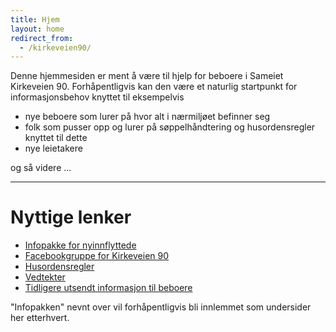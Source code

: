 ```yaml
---
title: Hjem
layout: home
redirect_from:
  - /kirkeveien90/
---
```


Denne hjemmesiden er ment å være til hjelp for beboere i Sameiet Kirkeveien 90.
Forhåpentligvis kan den være et naturlig startpunkt for informasjonsbehov knyttet til eksempelvis
- nye beboere som lurer på hvor alt i nærmiljøet befinner seg
- folk som pusser opp og lurer på søppelhåndtering og husordensregler knyttet til dette
- nye leietakere 

og så videre ... 

----

# Nyttige lenker
- [Infopakke for nyinnflyttede](https://docs.google.com/document/d/1ASuMmaPJ4z-UNlcXCb_7i6PJlKj656c2bylQFAN6nng/edit?usp=sharing)
- [Facebookgruppe for Kirkeveien 90](https://www.facebook.com/groups/kirkeveien90/)
- [Husordensregler](https://www.dropbox.com/scl/fi/u312mwlkcjusu8z219tsb/HUSORDENSREGLER-FOR-KIRKEVEIEN-90-godkjent-rsm-te-2024.docx?rlkey=ti9s42u1xqrcttbs1dnlcgdto&st=a05uozan&dl=0)
- [Vedtekter](https://www.dropbox.com/scl/fi/so8pw6avq44tmhu4pg8vi/VEDTEKTER-28.-april-2014.doc?rlkey=4zvgmblv4uue6kxyglsdwkkl6&st=31xyo3vi&dl=0)
- [Tidligere utsendt informasjon til beboere](https://www.dropbox.com/scl/fo/imy36unu5h3jculdlo7c0/AO0L1bzPSh4ebXPCDyvh4e4?rlkey=kb0po3veh7kjs7c35v9wn7hf0&st=nxakm8qu&dl=0)

"Infopakken" nevnt over vil forhåpentligvis bli innlemmet som undersider her etterhvert.

